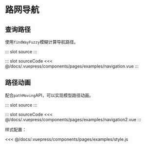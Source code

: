 # 路网导航

## 查询路径
使用`findWayFuzzy`模糊计算导航路径。

<demo-block>
::: slot source
<pages-examples-navigation></pages-examples-navigation>
:::

::: slot sourceCode
<<< @/docs/.vuepress/components/pages/examples/navigation.vue
:::

</demo-block>

## 路径动画
配合`pathMoving`API，可以实现模型路径动画。

<demo-block>
::: slot source
<pages-examples-navigation2></pages-examples-navigation2>
:::

::: slot sourceCode
<<< @/docs/.vuepress/components/pages/examples/navigation2.vue
:::

</demo-block>

样式配置：

<<< @/docs/.vuepress/components/pages/examples/style.js